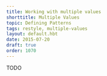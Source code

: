 ```yaml
---
title: Working with multiple values
shorttitle: Multiple Values
topic: Defining Patterns
tags: restyle, multiple-values
layout: default.hbt
date: 2015-07-20
draft: true
order: 1070
---
```


TODO